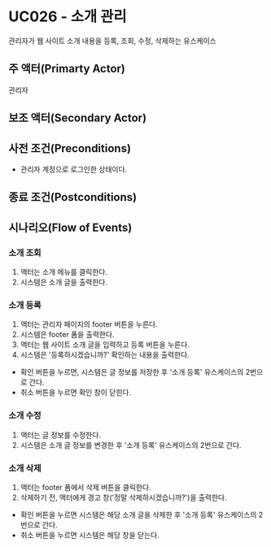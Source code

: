# UC026 - 소개 관리

관리자가 웹 사이트 소개 내용을 등록, 조회, 수정, 삭제하는 유스케이스

## 주 액터(Primarty Actor)
관리자

## 보조 액터(Secondary Actor)

## 사전 조건(Preconditions)
- 관리자 계정으로 로그인한 상태이다.

## 종료 조건(Postconditions)



## 시나리오(Flow of Events)
### 소개 조회
1. 액터는 소개 메뉴를 클릭한다.
2. 시스템은 소개 글을 출력한다.


### 소개 등록
1. 액터는 관리자 페이지의 footer 버튼을 누른다.
2. 시스템은 footer 폼을 출력한다.
3. 액터는 웹 사이트 소개 글을 입력하고 등록 버튼을 누른다.
4. 시스템은 '등록하시겠습니까?' 확인하는 내용을 출력한다.
  - 확인 버튼을 누르면, 시스템은 글 정보를 저장한 후 '소개 등록' 유스케이스의 2번으로 간다.
  - 취소 버튼을 누르면 확인 창이 닫힌다.

### 소개 수정
1. 액터는 글 정보를 수정한다.
2. 시스템은 소개 글 정보를 변경한 후 '소개 등록' 유스케이스의 2번으로 간다.

### 소개 삭제
1. 액터는 footer 폼에서 삭제 버튼을 클릭한다.
2. 삭제하기 전, 액터에게 경고 창('정말 삭제하시겠습니까?')을 출력한다.
  - 확인 버튼을 누르면 시스템은 해당 소개 글을 삭제한 후 '소개 등록' 유스케이스의 2번으로 간다.
  - 취소 버튼을 누르면 시스템은 해당 창을 닫는다.
